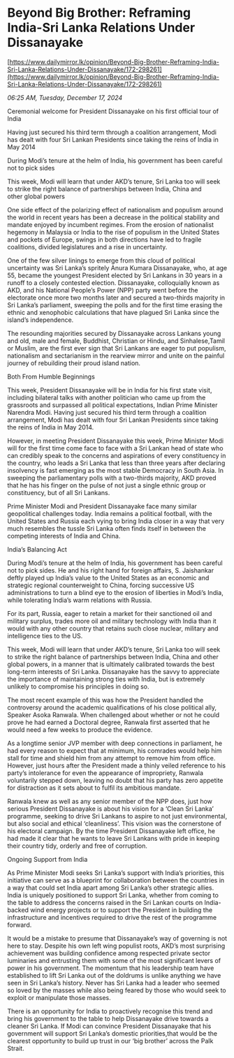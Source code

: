 # Beyond Big Brother: Reframing India-Sri Lanka Relations Under Dissanayake

[https://www.dailymirror.lk/opinion/Beyond-Big-Brother-Reframing-India-Sri-Lanka-Relations-Under-Dissanayake/172-298261](https://www.dailymirror.lk/opinion/Beyond-Big-Brother-Reframing-India-Sri-Lanka-Relations-Under-Dissanayake/172-298261)

*06:25 AM, Tuesday, December 17, 2024*

Ceremonial welcome for President Dissanayake on his first official tour of India

Having just secured his third term through a coalition arrangement, Modi has dealt with four Sri Lankan Presidents since taking the reins of India in May 2014

During Modi’s tenure at the helm of India, his government has been careful not to pick sides

This week, Modi will learn that under AKD’s tenure, Sri Lanka too will seek to strike the right balance of partnerships between India, China and other global powers

One side effect of the polarizing effect of nationalism and populism around the world in recent years has been a decrease in the political stability and mandate enjoyed by incumbent regimes. From the erosion of nationalist hegemony in Malaysia or India to the rise of populism in the United States and pockets of Europe, swings in both directions have led to fragile coalitions, divided legislatures and a rise in uncertainty.

One of the few silver linings to emerge from this cloud of political uncertainty was Sri Lanka’s spritely Anura Kumara Dissanayake, who, at age 55, became the youngest President elected by Sri Lankans in 30 years in a runoff to a closely contested election. Dissanayake, colloquially known as AKD, and his National People’s Power (NPP) party went before the electorate once more two months later and secured a two-thirds majority in Sri Lanka’s parliament, sweeping the polls and for the first time erasing the ethnic and xenophobic calculations that have plagued Sri Lanka since the island’s independence.

The resounding majorities secured by Dissanayake across Lankans young and old, male and female, Buddhist, Christian or Hindu, and Sinhalese,Tamil or Muslim, are the first ever sign that Sri Lankans are eager to put populism, nationalism and sectarianism in the rearview mirror and unite on the painful journey of rebuilding their proud island nation.

Both From Humble Beginnings

This week, President Dissanayake will be in India for his first state visit, including bilateral talks with another politician who came up from the grassroots and surpassed all political expectations, Indian Prime Minister Narendra Modi. Having just secured his third term through a coalition arrangement, Modi has dealt with four Sri Lankan Presidents since taking the reins of India in May 2014.

However, in meeting President Dissanayake this week, Prime Minister Modi will for the first time come face to face with a Sri Lankan head of state who can credibly speak to the concerns and aspirations of every constituency in the country, who leads a Sri Lanka that less than three years after declaring insolvency is fast emerging as the most stable Democracy in South Asia. In sweeping the parliamentary polls with a two-thirds majority, AKD proved that he has his finger on the pulse of not just a single ethnic group or constituency, but of all Sri Lankans.

Prime Minister Modi and President Dissanayake face many similar geopolitical challenges today. India remains a political football, with the United States and Russia each vying to bring India closer in a way that very much resembles the tussle Sri Lanka often finds itself in between the competing interests of India and China.

India’s Balancing Act

During Modi’s tenure at the helm of India, his government has been careful not to pick sides. He and his right hand for foreign affairs, S. Jaishankar deftly played up India’s value to the United States as an economic and strategic regional counterweight to China, forcing successive US administrations to turn a blind eye to the erosion of liberties in Modi’s India, while tolerating India’s warm relations with Russia.

For its part, Russia, eager to retain a market for their sanctioned oil and military surplus, trades more oil and military technology with India than it would with any other country that retains such close nuclear, military and intelligence ties to the US.

This week, Modi will learn that under AKD’s tenure, Sri Lanka too will seek to strike the right balance of partnerships between India, China and other global powers, in a manner that is ultimately calibrated towards the best long-term interests of Sri Lanka. Dissanayake has the savvy to appreciate the importance of maintaining strong ties with India, but is extremely unlikely to compromise his principles in doing so.

The most recent example of this was how the President handled the controversy around the academic qualifications of his close political ally, Speaker Asoka Ranwala. When challenged about whether or not he could prove he had earned a Doctoral degree, Ranwala first asserted that he would need a few weeks to produce the evidence.

As a longtime senior JVP member with deep connections in parliament, he had every reason to expect that at minimum, his comrades would help him stall for time and shield him from any attempt to remove him from office. However, just hours after the President made a thinly veiled reference to his party’s intolerance for even the appearance of impropriety, Ranwala voluntarily stepped down, leaving no doubt that his party has zero appetite for distraction as it sets about to fulfil its ambitious mandate.

Ranwala knew as well as any senior member of the NPP does, just how serious President Dissanayake is about his vision for a ‘Clean Sri Lanka’ programme, seeking to drive Sri Lankans to aspire to not just environmental, but also social and ethical ‘cleanliness’. This vision was the cornerstone of his electoral campaign. By the time President Dissanayake left office, he had made it clear that he wants to leave Sri Lankans with pride in keeping their country tidy, orderly and free of corruption.

Ongoing Support from India

As Prime Minister Modi seeks Sri Lanka’s support with India’s priorities, this initiative can serve as a blueprint for collaboration between the countries in a way that could set India apart among Sri Lanka’s other strategic allies. India is uniquely positioned to support Sri Lanka, whether from coming to the table to address the concerns raised in the Sri Lankan courts on India-backed wind energy projects or to support the President in building the infrastructure and incentives required to drive the rest of the programme forward.

It would be a mistake to presume that Dissanayake’s way of governing is not here to stay. Despite his own left wing populist roots, AKD’s most surprising achievement was building confidence among respected private sector luminaries and entrusting them with some of the most significant levers of power in his government. The momentum that his leadership team have established to lift Sri Lanka out of the doldrums is unlike anything we have seen in Sri Lanka’s history. Never has Sri Lanka had a leader who seemed so loved by the masses while also being feared by those who would seek to exploit or manipulate those masses.

There is an opportunity for India to proactively recognise this trend and bring his government to the table to help Dissanayake drive towards a cleaner Sri Lanka. If Modi can convince President Dissanayake that his government will support Sri Lanka’s domestic priorities,that would be the clearest opportunity to build up trust in our ‘big brother’ across the Palk Strait.

